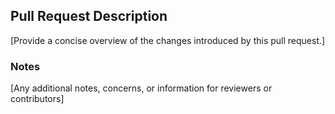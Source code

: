 ## Pull Request Description

[Provide a concise overview of the changes introduced by this pull request.]

### Notes

[Any additional notes, concerns, or information for reviewers or contributors]

